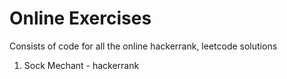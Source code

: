 # Online Exercises
Consists of code for all the online hackerrank, leetcode solutions
1. Sock Mechant - hackerrank

